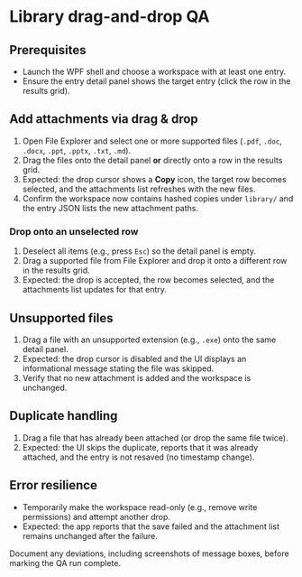 # Library drag-and-drop QA

## Prerequisites
- Launch the WPF shell and choose a workspace with at least one entry.
- Ensure the entry detail panel shows the target entry (click the row in the results grid).

## Add attachments via drag & drop
1. Open File Explorer and select one or more supported files (`.pdf`, `.doc`, `.docx`, `.ppt`, `.pptx`, `.txt`, `.md`).
2. Drag the files onto the detail panel **or** directly onto a row in the results grid.
3. Expected: the drop cursor shows a **Copy** icon, the target row becomes selected, and the attachments list refreshes with the new files.
4. Confirm the workspace now contains hashed copies under `library/` and the entry JSON lists the new attachment paths.

### Drop onto an unselected row
1. Deselect all items (e.g., press `Esc`) so the detail panel is empty.
2. Drag a supported file from File Explorer and drop it onto a different row in the results grid.
3. Expected: the drop is accepted, the row becomes selected, and the attachments list updates for that entry.


## Unsupported files
1. Drag a file with an unsupported extension (e.g., `.exe`) onto the same detail panel.
2. Expected: the drop cursor is disabled and the UI displays an informational message stating the file was skipped.
3. Verify that no new attachment is added and the workspace is unchanged.

## Duplicate handling
1. Drag a file that has already been attached (or drop the same file twice).
2. Expected: the UI skips the duplicate, reports that it was already attached, and the entry is not resaved (no timestamp change).

## Error resilience
- Temporarily make the workspace read-only (e.g., remove write permissions) and attempt another drop.
- Expected: the app reports that the save failed and the attachment list remains unchanged after the failure.

Document any deviations, including screenshots of message boxes, before marking the QA run complete.
